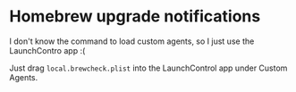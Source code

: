 # Homebrew upgrade notifications

I don't know the command to load custom agents, so I just use the LaunchContro app :(

Just drag `local.brewcheck.plist` into the LaunchControl app under Custom Agents.
